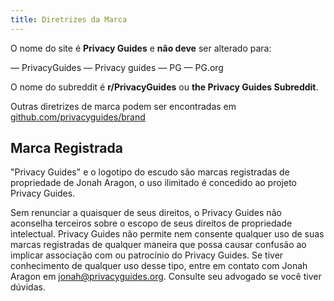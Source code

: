 ```yaml
---
title: Diretrizes da Marca
---
```


O nome do site é **Privacy Guides** e **não deve** ser alterado para:

<div class="pg-red" markdown>
— PrivacyGuides
— Privacy guides
— PG
— PG.org
</div>

O nome do subreddit é **r/PrivacyGuides** ou **the Privacy Guides Subreddit**.

Outras diretrizes de marca podem ser encontradas em [github.com/privacyguides/brand](https://github.com/privacyguides/brand)

## Marca Registrada

"Privacy Guides" e o logotipo do escudo são marcas registradas de propriedade de Jonah Aragon, o uso ilimitado é concedido ao projeto Privacy Guides.

Sem renunciar a quaisquer de seus direitos, o Privacy Guides não aconselha terceiros sobre o escopo de seus direitos de propriedade intelectual. Privacy Guides não permite nem consente qualquer uso de suas marcas registradas de qualquer maneira que possa causar confusão ao implicar associação com ou patrocínio do Privacy Guides. Se tiver conhecimento de qualquer uso desse tipo, entre em contato com Jonah Aragon em jonah@privacyguides.org. Consulte seu advogado se você tiver dúvidas.
